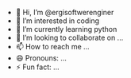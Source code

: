 - 👋 Hi, I’m @ergisoftwerenginer
- 👀 I’m interested in coding
- 🌱 I’m currently learning python
- 💞️ I’m looking to collaborate on ...
- 📫 How to reach me ...
- 😄 Pronouns: ...
- ⚡ Fun fact: ...

<!---
ergisoftwerenginer/ergisoftwerenginer is a ✨ special ✨ repository because its `README.md` (this file) appears on your GitHub profile.
You can click the Preview link to take a look at your changes.
--->
